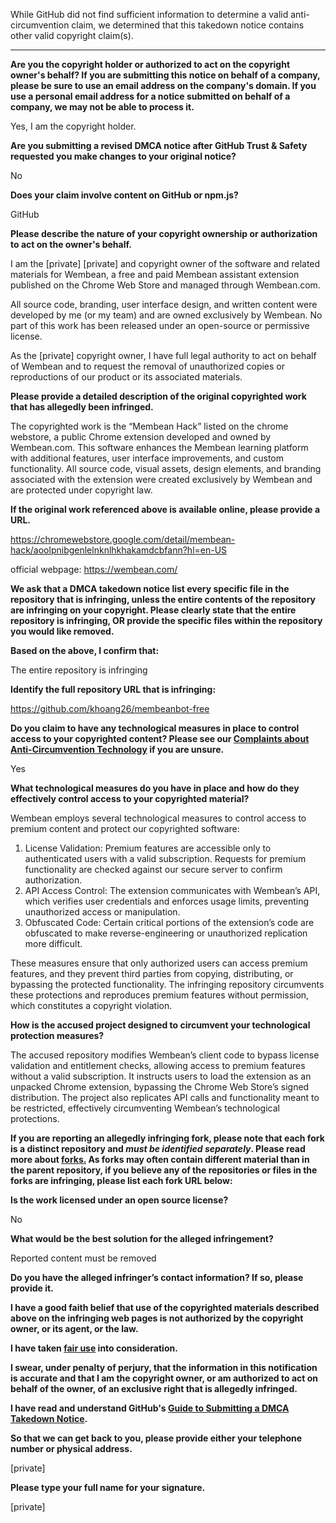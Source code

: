 While GitHub did not find sufficient information to determine a valid anti-circumvention claim, we determined that this takedown notice contains other valid copyright claim(s).

---

**Are you the copyright holder or authorized to act on the copyright owner's behalf? If you are submitting this notice on behalf of a company, please be sure to use an email address on the company's domain. If you use a personal email address for a notice submitted on behalf of a company, we may not be able to process it.**

Yes, I am the copyright holder.

**Are you submitting a revised DMCA notice after GitHub Trust & Safety requested you make changes to your original notice?**

No

**Does your claim involve content on GitHub or npm.js?**

GitHub

**Please describe the nature of your copyright ownership or authorization to act on the owner's behalf.**

I am the [private] [private] and copyright owner of the software and related materials for Wembean, a free and paid Membean assistant extension published on the Chrome Web Store and managed through Wembean.com.

All source code, branding, user interface design, and written content were developed by me (or my team) and are owned exclusively by Wembean. No part of this work has been released under an open-source or permissive license.

As the [private] copyright owner, I have full legal authority to act on behalf of Wembean and to request the removal of unauthorized copies or reproductions of our product or its associated materials.

**Please provide a detailed description of the original copyrighted work that has allegedly been infringed.**

The copyrighted work is the “Membean Hack” listed on the chrome webstore, a public Chrome extension developed and owned by Wembean.com. This software enhances the Membean learning platform with additional features, user interface improvements, and custom functionality. All source code, visual assets, design elements, and branding associated with the extension were created exclusively by Wembean and are protected under copyright law.

**If the original work referenced above is available online, please provide a URL.**

https://chromewebstore.google.com/detail/membean-hack/aoolpnibgenlelnknlhkhakamdcbfann?hl=en-US

official webpage: https://wembean.com/

**We ask that a DMCA takedown notice list every specific file in the repository that is infringing, unless the entire contents of the repository are infringing on your copyright. Please clearly state that the entire repository is infringing, OR provide the specific files within the repository you would like removed.**

**Based on the above, I confirm that:**

The entire repository is infringing

**Identify the full repository URL that is infringing:**

https://github.com/khoang26/membeanbot-free

**Do you claim to have any technological measures in place to control access to your copyrighted content? Please see our <a href="https://docs.github.com/articles/guide-to-submitting-a-dmca-takedown-notice#complaints-about-anti-circumvention-technology">Complaints about Anti-Circumvention Technology</a> if you are unsure.**

Yes

**What technological measures do you have in place and how do they effectively control access to your copyrighted material?**

Wembean employs several technological measures to control access to premium content and protect our copyrighted software:  
1. License Validation: Premium features are accessible only to authenticated users with a valid subscription. Requests for premium functionality are checked against our secure server to confirm authorization.  
2. API Access Control: The extension communicates with Wembean’s API, which verifies user credentials and enforces usage limits, preventing unauthorized access or manipulation.  
3. Obfuscated Code: Certain critical portions of the extension’s code are obfuscated to make reverse-engineering or unauthorized replication more difficult.

These measures ensure that only authorized users can access premium features, and they prevent third parties from copying, distributing, or bypassing the protected functionality. The infringing repository circumvents these protections and reproduces premium features without permission, which constitutes a copyright violation.

**How is the accused project designed to circumvent your technological protection measures?**

The accused repository modifies Wembean’s client code to bypass license validation and entitlement checks, allowing access to premium features without a valid subscription. It instructs users to load the extension as an unpacked Chrome extension, bypassing the Chrome Web Store’s signed distribution. The project also replicates API calls and functionality meant to be restricted, effectively circumventing Wembean’s technological protections.

**If you are reporting an allegedly infringing fork, please note that each fork is a distinct repository and <i>must be identified separately</i>. Please read more about <a href="https://docs.github.com/articles/dmca-takedown-policy#b-what-about-forks-or-whats-a-fork">forks.</a> As forks may often contain different material than in the parent repository, if you believe any of the repositories or files in the forks are infringing, please list each fork URL below:**

**Is the work licensed under an open source license?**

No

**What would be the best solution for the alleged infringement?**

Reported content must be removed

**Do you have the alleged infringer’s contact information? If so, please provide it.**

**I have a good faith belief that use of the copyrighted materials described above on the infringing web pages is not authorized by the copyright owner, or its agent, or the law.**

**I have taken <a href="https://www.lumendatabase.org/topics/22">fair use</a> into consideration.**

**I swear, under penalty of perjury, that the information in this notification is accurate and that I am the copyright owner, or am authorized to act on behalf of the owner, of an exclusive right that is allegedly infringed.**

**I have read and understand GitHub's <a href="https://docs.github.com/articles/guide-to-submitting-a-dmca-takedown-notice/">Guide to Submitting a DMCA Takedown Notice</a>.**

**So that we can get back to you, please provide either your telephone number or physical address.**

[private]

**Please type your full name for your signature.**

[private]
